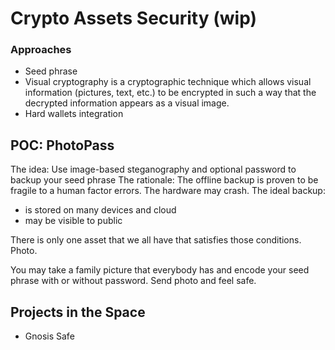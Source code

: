# Crypto Assets Security \(wip\)

### Approaches

* Seed phrase
* Visual cryptography is a cryptographic technique which allows visual information \(pictures, text, etc.\) to be encrypted in such a way that the decrypted information appears as a visual image.
* Hard wallets integration

## POC: PhotoPass

The idea: Use image-based steganography and optional password to backup your seed phrase The rationale: The offline backup is proven to be fragile to a human factor errors. The hardware may crash. The ideal backup:

* is stored on many devices and cloud
* may be visible to public

There is only one asset that we all have that satisfies those conditions. Photo.

You may take a family picture that everybody has and encode your seed phrase with or without password. Send photo and feel safe.

## Projects in the Space

* Gnosis Safe

